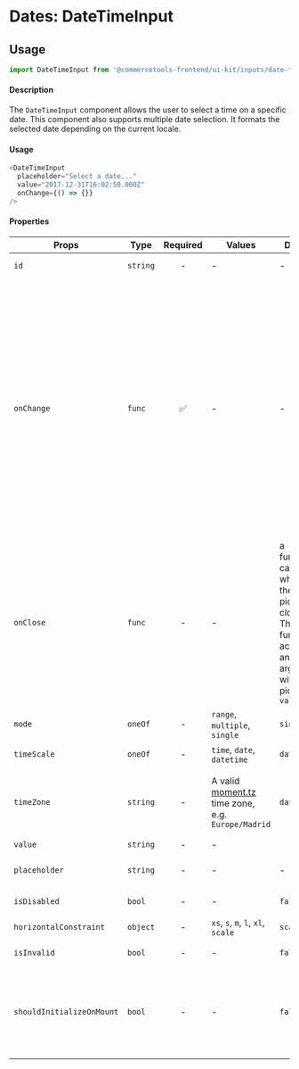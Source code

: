 # Dates: DateTimeInput

## Usage

```js
import DateTimeInput from '@commercetools-frontend/ui-kit/inputs/date-time-input';
```

#### Description

The `DateTimeInput` component allows the user to select a time on a specific date. This component also supports
multiple date selection. It formats the selected date depending on the current locale.

#### Usage

```js
<DateTimeInput
  placeholder="Select a date..."
  value="2017-12-31T16:02:50.000Z"
  onChange={() => {}}
/>
```

#### Properties

| Props                     | Type     | Required | Values                                                                                                     | Default                                                                                                | Description                                                                                                                                                                                                                                                                                                                                                                       |
| ------------------------- | -------- | :------: | ---------------------------------------------------------------------------------------------------------- | ------------------------------------------------------------------------------------------------------ | --------------------------------------------------------------------------------------------------------------------------------------------------------------------------------------------------------------------------------------------------------------------------------------------------------------------------------------------------------------------------------- |
| `id`                      | `string` |    -     | -                                                                                                          | -                                                                                                      | Used as the HTML `id` attribute.                                                                                                                                                                                                                                                                                                                                                  |
| `onChange`                | `func`   |    ✅    | -                                                                                                          | -                                                                                                      | a function called whenever the value changes.<br /><br />- `undefined` when mode is single and value was cleared<br />- `String` (`ISO` _date/time/datetime_) when mode is single and value changed<br />- `[]` when mode is multiple or range and value was cleared<br />- `Array<String>` (`ISO` _date/time/datetime_) when mode is multiple and at least one date was selected |
| `onClose`                 | `func`   |    -     | -                                                                                                          | a function called whenever the picker closes. The function accepts an argument with the picker `value` |
| `mode`                    | `oneOf`  |    -     | `range`, `multiple`, `single`                                                                              | `single`                                                                                               | Indicates the mode we can select dates                                                                                                                                                                                                                                                                                                                                            |
| `timeScale`               | `oneOf`  |    -     | `time`, `date`, `datetime`                                                                                 | `date`                                                                                                 | Indicates the time scale for the picker                                                                                                                                                                                                                                                                                                                                           |
| `timeZone`                | `string` |    -     | A valid [moment.tz](https://momentjs.com/timezone/docs/#/using-timezones/) time zone, e.g. `Europe/Madrid` | `date`                                                                                                 | The time zone used to show the UTC dates to the user. Only used when `timeScale` is `datetime`.                                                                                                                                                                                                                                                                                   |
| `value`                   | `string` |    -     | -                                                                                                          |                                                                                                        | The date value                                                                                                                                                                                                                                                                                                                                                                    |
| `placeholder`             | `string` |    -     | -                                                                                                          | -                                                                                                      | Placeholder value to show in the input field                                                                                                                                                                                                                                                                                                                                      |
| `isDisabled`              | `bool`   |    -     | -                                                                                                          | `false`                                                                                                | Disables the date picker                                                                                                                                                                                                                                                                                                                                                          |
| `horizontalConstraint`    | `object` |    -     | `xs`, `s`, `m`, `l`, `xl`, `scale`                                                                         | `scale`                                                                                                | Horizontal size limit of the input field.                                                                                                                                                                                                                                                                                                                                         |
| `isInvalid`               | `bool`   |    -     | -                                                                                                          | `false`                                                                                                | Switches to invalid-state                                                                                                                                                                                                                                                                                                                                                         |
| `shouldInitializeOnMount` | `bool`   |    -     | -                                                                                                          | `false`                                                                                                | In case the picker plugin should be initialized when the component mounts (by default it will be initialized first when the user hovers with the mouse)                                                                                                                                                                                                                           |
